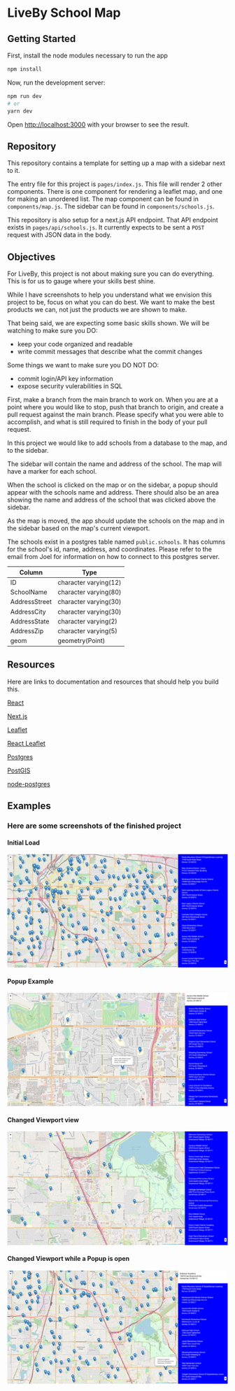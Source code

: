 # LiveBy School Map

## Getting Started

First, install the node modules necessary to run the app

```bash
npm install
```

Now, run the development server:

```bash
npm run dev
# or
yarn dev
```


Open [http://localhost:3000](http://localhost:3000) with your browser to see the result.

## Repository

This repository contains a template for setting up a map with a sidebar next to it.

The entry file for this project is `pages/index.js`. This file will render 2 other components. There is one component for rendering a leaflet map, and one for making an unordered list.
The map component can be found in `components/map.js`. The sidebar can be found in `components/schools.js`.

This repository is also setup for a next.js API endpoint. That API endpoint exists in `pages/api/schools.js`. It currently expects to be sent a `POST` request with JSON data in the body.

## Objectives

For LiveBy, this project is not about making sure you can do everything. This is for us to gauge where your skills best shine.

While I have screenshots to help you understand what we envision this project to be, focus on what you can do best.  We want to make the best products we can, not just the products we are shown to make.

That being said, we are expecting some basic skills shown. We will be watching to make sure you DO:
  - keep your code organized and readable
  - write commit messages that describe what the commit changes

Some things we want to make sure you DO NOT DO:
  - commit login/API key information
  - expose security vulerabilities in SQL


First, make a branch from the main branch to work on.
When you are at a point where you would like to stop, push that branch to origin, and create a pull request against the main branch. 
Please specify what you were able to accomplish, and what is still required to finish in the body of your pull request.

In this project we would like to add schools from a database to the map, and to the sidebar.

The sidebar will contain the name and address of the school.
The map will have a marker for each school.

When the school is clicked on the map or on the sidebar, a popup should appear with the schools name and address. 
There should also be an area showing the name and address of the school that was clicked above the sidebar.

As the map is moved, the app should update the schools on the map and in the sidebar based on the map's current viewport.

The schools exist in a postgres table named `public.schools`. It has columns for the school's id, name, address, and coordinates. Please refer to the email from Joel for information on how to connect to this postgres server.

|    Column    |         Type         |
---------------|----------------------|
ID             | character varying(12)
 SchoolName    | character varying(80)
 AddressStreet | character varying(30)
 AddressCity   | character varying(30)
 AddressState  | character varying(2)
 AddressZip    | character varying(5)
 geom          | geometry(Point)

## Resources

Here are links to documentation and resources that should help you build this.

[React](https://reactjs.org/docs/react-api.html)

[Next.js](https://nextjs.org/)

[Leaflet](https://leafletjs.com/reference-1.7.1.html)

[React Leaflet](https://react-leaflet.js.org/docs/en/components)

[Postgres](https://www.postgresql.org/docs/10/index.html)

[PostGIS](https://postgis.net/docs/manual-3.0/reference.html)

[node-postgres](https://node-postgres.com/)


 ## Examples

### Here are some screenshots of the finished project

#### Initial Load
![Initial Load](pages/initiall.png)

#### Popup Example
![Popup](pages/popup.png)

#### Changed Viewport view
![Changed Viewport](pages/changedviewport.png)
#### Changed Viewport while a Popup is open
![Changed Viewport and Popup Open](pages/changedviewportpopup.png)

